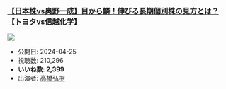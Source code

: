 ### [【日本株vs奥野一成】目から鱗！伸びる長期個別株の見方とは？【トヨタvs信越化学】](https://www.youtube.com/watch?v=bDZ68hbuUGk)
[![](https://img.youtube.com/vi/bDZ68hbuUGk/sddefault.jpg)](https://www.youtube.com/watch?v=bDZ68hbuUGk)
-   公開日: 2024-04-25
-   視聴数: 210,296
-   **いいね数: 2,399**
-   出演者: [高橋弘樹](/rehacq_fan/people/高橋弘樹 "wikilink")
